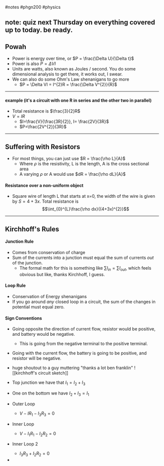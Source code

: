 #notes #phgn200 #physics

## note: quiz next Thursday on everything covered up to today. be ready.

## Powah
- Power is energy over time, or $P = \frac{\Delta U}{\Delta t}$
- Power is also $P=\Delta V I$
- Units are watts, also known as Joules / second. You do some dimensional analysis to get there, it works out, I swear.
- We can also do some Ohm's Law shenanigans to go more
	- $P = \Delta VI = I^{2}R = \frac{\Delta V^{2}}{R}$

---

#### example (it's a circuit with one R in series and the other two in parallel)
- Total resistance is $\frac{3}{2}R$
- $V= IR$
	- $I=\frac{V}{\frac{3R}{2}}, I= \frac{2V}{3R}$
	- $P=\frac{2V^{2}}{3R}$

---

## Suffering with Resistors
- For most things, you can just use $R = \frac{\rho L}{A}$
	- Where $\rho$ is the resistivity, L is the length, A is the cross sectional area
	- A varying $\rho$ or A would use $dR = \frac{\rho dL}{A}$

#### Resistance over a non-uniform object
- Square wire of length L that starts at x=0, the width of the wire is given by $S=4+3x$. Total resistance is $$\int_{0}^{L}\frac{\rho dx}{(4+3x)^{2}}$$
----

## Kirchhoff's Rules
#### Junction Rule
- Comes from conservation of charge
- Sum of the currents into a junction must equal the sum of currents *out* of the junction.
	- The formal math for this is something like $\sum\limits I_{in}= \sum\limits I_{out}$, which feels obvious but like, thanks Kirchhoff, I guess.
#### Loop Rule
- Conservation of Energy shenanigans
- If you go around *any* closed loop in a circuit, the sum of the changes in potential must equal zero. 
#### Sign Conventions
- Going opposite the direction of current flow, resistor would be positive, and battery would be negative.
	- This is going from the negative terminal to the positive terminal.
- Going with the current flow, the battery is going to be positive, and resistor will be negative.

-  huge shoutout to a guy muttering "thanks a lot ben franklin"
![[kirchhoff's circuit sketch]]
- Top junction we have that $I_{1}= I_{2}+ I_{3}$
- One on the bottom we have $I_{2}+ I_{3}= I_{1}$
- Outer Loop
	- $V -IR_{1}-I_{3}R_{3}=0$
- Inner Loop
	- $V -I_{1}R_{1}-I_{2}R_{2}=0$
- Inner Loop 2
	- $I_{3}R_{3}+I_{2}R_{2}=0$
- 
